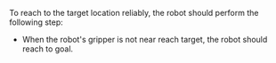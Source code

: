 To reach to the target location reliably, the robot should perform the following step:

- When the robot's gripper is not near reach target, the robot should reach to goal.